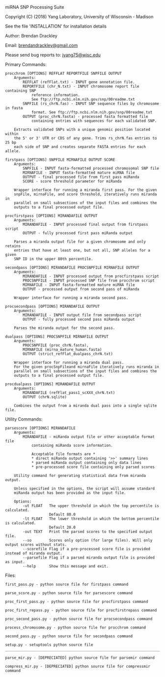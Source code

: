 miRNA SNP Processing Suite

Copyright (C) (2018) Yang Laboratory, University of Wisconsin - Madison

See the file 'INSTALLATION' for installation details

Author: Brendan Drackley

Email: brendandrackley@gmail.com
 
Please send bug reports to: jyang75@wisc.edu

Primary Commands:

    procchrom [OPTIONS] REFFLAT REPORTFILE SNPFILE OUTPUT
		Arguments: 
			REFFLAT (refFlat.txt) - INPUT gene annotation file. 
			REPORTFILE (chr_N.txt) - INPUT chromosome report file containing SNP 
				reference information. 
				See ftp://ftp.ncbi.nlm.nih.gov/snp/00readme.txt 
			SNPFILE (rs_chrN.fas) - INPUT SNP sequence files by chromosome in fasta 
				format. See ftp://ftp.ncbi.nlm.nih.gov/snp/00readme.txt 
			OUTPUT (proc_chrN.fasta) - processed fasta formatted file 
				containing entries with sequences for each validated SNP. 
		
		Extracts validated SNPs with a unique genomic position located within 
		the 5' or 3' UTR or CDS of any gene. Trims rs_chrN.fas entries to 25 bp
		each side of SNP and creates separate FASTA entries for each allele.

    firstpass [OPTIONS] SNPFILE MIRNAFILE OUTPUT SCORE
		Arguments:
			SNPFILE - INPUT fasta-formatted processed chromosomal SNP file 
			MIRNAFILE - INPUT fasta-formatted mature miRNA file 
			OUTPUT - final processed file from first pass miRanda
			SCORE - score threshold parameter for miRanda 
			
		Wrapper interface for running a miranda first pass. For the given 
		snpFile, mirnaFile, and score threshold, iteratively runs miranda in 
		parallel on small subsections of the input files and combines the 
		outputs to a final processed output file. 
		
	procfirstpass [OPTIONS] MIRANDAFILE OUTPUT
		Arguments:
			MIRANDAFILE - INPUT processed final output from firstpass script
			OUTPUT - fully processed first pass miRanda output  
		
		Parses a miranda output file for a given chromosome and only retains 
		entries that have at least one, but not all, SNP alleles for a given 
		SNP ID in the upper 80th percentile. 

    secondpass [OPTIONS] MIRANDAFILE PROCSNPFILE MIRNAFILE OUTPUT
		Arguments:
			MIRANDAFILE - INPUT processed output from procfirstpass script 
			PROCSNPFILE - INPUT processed SNP file from procchrom script 
			MIRNAFILE - INPUT fasta-formatted mature miRNA file 
			OUTPUT - processed output from second pass of miRanda 
		
		Wrapper interface for running a miranda second pass.
		
	procsecondpass [OPTIONS] MIRANDAFILE OUTPUT
		Arguments:
			MIRANDAFILE - INPUT output file from secondpass script 
			OUTPUT - fully processed second pass miRanda output 
		
		Parses the miranda output for the second pass.
		
	dualpass [OPTIONS] PROCSNPFILE MIRNAFILE OUTPUT
		Arguments: 
			PROCSNPFILE (proc_chrN.fasta), 
			MIRNAFILE (mirna_mature_human.fasta)
			OUTPUT (strict_refFlat_dualpass_chrN.txt)
			
		Wrapper interface for running a miranda dual pass. 
		For the given procSnpFileand mirnaFile iteratively runs miranda in 
		parallel on small subsections of the input files and combines the 
		outputs to a final processed output file.
		
	procdualpass [OPTIONS] MIRANDAFILE OUTPUT
		Arguments: 
			MIRANDAFILE (refFlat_pass1_scXXX_chrN.txt)
			OUTPUT (chrN.sqlite)
			
		Combines the output from a miranda dual pass into a single sqlite file.

Utility Commands: 

    parsescore [OPTIONS] MIRANDAFILE
		Arguments:
			MIRANDAFILE - miRanda output file or other acceptable format file 
				containing miRanda score information. 
				
				Acceptable file formats are *
				* direct miRanda output containing '>>' summary lines
				* parsed miRanda output containing only data lines 
				* pre-processed score file containing only parsed scores 
		
		Utility command for generating statistical data from miranda output. 
		
		Unless specified in the options, the script will assume standard 
		miRanda output has been provided as the input file. 

		Options:
			-ut FLOAT	The upper threshold in which the top percentile is calculated.
						Default 80.0
			-lt FLOAT	The lower threshold in which the bottom percentile is calculated.
						Default 20.0
			-out TEXT	Print the parsed scores to the specified output file.
			--so		Scores only option (for large files). Will only output scores without stats.
			--scorefile	Flag if a pre-processed score file is provided instead of miranda output.
			--parsefile	Flag if a parsed miranda output file is provided as input. 
			--help		Show this message and exit.

Files:

	first_pass.py - python source file for firstpass command
	
	parse_score.py - python source file for parsescore command
	
	proc_first_pass.py - python source file for procfirstpass command
	
	proc_first_repass.py - python source file for procfirstrepass command
	
	proc_second_pass.py - python source file for procsecondpass command
	
	process_chromosome.py - python source file for procchrom command
	
	second_pass.py - python source file for secondpass command
	
	setup.py - setuptools python source file
	___________________________________________________________________________
	
	parse_mir.py - [DEPRECIATED] python source file for parsemir command
	
	compress_mir.py - [DEPRECIATED] python source file for compressmir command
	
	
